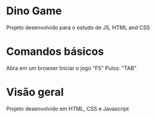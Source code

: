 # Dino Game 
Projeto desenvolvido para o estudo de JS, HTML and CSS

# Comandos básicos
Abra em um browser
Iniciar o jogo "F5"
Pulos: "TAB"

# Visão geral
Projeto desenvolvido em HTML, CSS e Javascript

